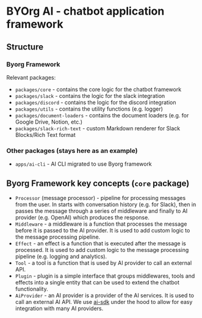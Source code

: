 # BYOrg AI - chatbot application framework

## Structure

### Byorg Framework

Relevant packages:

- `packages/core` - contains the core logic for the chatbot framework
- `packages/slack` - contains the logic for the slack integration
- `packages/discord` - contains the logic for the discord integration
- `packages/utils` - contains the utility functions (e.g. logger)
- `packages/document-loaders` - contains the document loaders (e.g. for Google Drive, Notion, etc.)
- `packages/slack-rich-text` - custom Markdown renderer for Slack Blocks/Rich Text format

### Other packages (stays here as an example)

- `apps/ai-cli` - AI CLI migrated to use Byorg framework

## Byorg Framework key concepts (`core` package)

- `Processor` (message processor) - pipeline for processing messages from the user. In starts with conversation history (e.g. for Slack), then in passes the message through a series of middleware and finally to AI provider (e.g. OpenAI) which produces the response.
- `Middleware` - a middleware is a function that processes the message before it is passed to the AI provider. It is used to add custom logic to the message processing pipeline.
- `Effect` - an effect is a function that is executed after the message is processed. It is used to add custom logic to the message processing pipeline (e.g. logging and analytics).
- `Tool` - a tool is a function that is used by AI provider to call an external API.
- `Plugin` - plugin is a simple interface that groups middlewares, tools and effects into a single entity that can be used to extend the chatbot functionality.
- `AiProvider` - an AI provider is a provider of the AI services. It is used to call an external AI API. We use [ai-sdk](https://github.com/ai-sdk/ai-sdk) under the hood to allow for easy integration with many AI providers.
